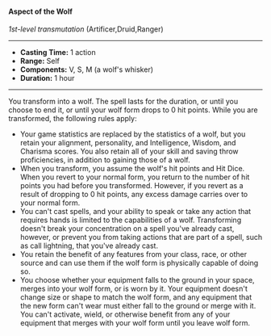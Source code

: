 #### Aspect of the Wolf
*1st-level transmutation* (Artificer,Druid,Ranger)
___
- **Casting Time:** 1 action
- **Range:** Self
- **Components:** V, S, M (a wolf's whisker)
- **Duration:** 1 hour
---
You transform into a wolf.
The spell lasts for the
duration, or until you choose
to end it, or until your wolf
form drops to 0 hit points.
While you are transformed,
the following rules apply:
* Your game statistics are
replaced by the statistics of a
wolf, but you retain your
alignment, personality, and Intelligence,
Wisdom, and Charisma scores. You also retain
all of your skill and saving throw proficiencies,
in addition to gaining those of a wolf.
* When you transform, you assume the wolf's hit
points and Hit Dice. When you revert to your
normal form, you return to the number of hit
points you had before you transformed.
However, if you revert as a result of dropping to
0 hit points, any excess damage carries over to
your normal form.
* You can't cast spells, and your ability to speak or
take any action that requires hands is limited to
the capabilities of a wolf. Transforming doesn't
break your concentration on a spell you've
already cast, however, or prevent you from
taking actions that are part of a spell, such as
call lightning, that you've already cast.
* You retain the benefit of any features from your
class, race, or other source and can use them if
the wolf form is physically capable of doing so.
* You choose whether your equipment falls to the
ground in your space, merges into your wolf
form, or is worn by it. Your equipment doesn't
change size or shape to match the wolf form,
and any equipment that the new form can't
wear must either fall to the ground or merge
with it. You can't activate, wield, or otherwise
benefit from any of your equipment that merges
with your wolf form until you leave wolf form.
